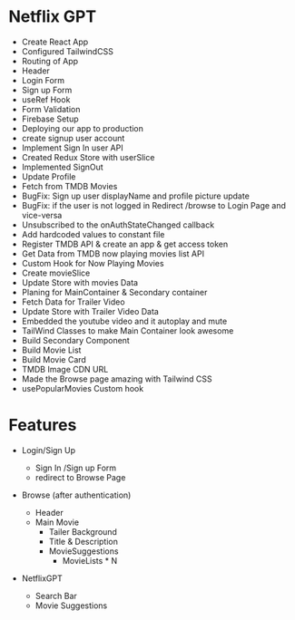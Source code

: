 # Netflix GPT

- Create React App
- Configured TailwindCSS
- Routing of App
- Header
- Login Form
- Sign up Form
- useRef Hook
- Form Validation
- Firebase Setup
- Deploying our app to production
- create signup user account
- Implement Sign In user API
- Created Redux Store with userSlice
- Implemented SignOut
- Update Profile
- Fetch from TMDB Movies
- BugFix: Sign up user displayName and profile picture update
- BugFix: if the user is not logged in Redirect /browse to Login Page and vice-versa
- Unsubscribed to the onAuthStateChanged callback
- Add hardcoded values to constant file
- Register TMDB API & create an app & get access token
- Get Data from TMDB now playing movies list API
- Custom Hook for Now Playing Movies
- Create movieSlice
- Update Store with movies Data
- Planing for MainContainer & Secondary container
- Fetch Data for Trailer Video
- Update Store with Trailer Video Data
- Embedded the youtube video and it autoplay and mute
- TailWind Classes to make Main Container look awesome
- Build Secondary Component
- Build Movie List
- Build Movie Card
- TMDB Image CDN URL
- Made the Browse page amazing with Tailwind CSS
- usePopularMovies Custom hook

# Features
- Login/Sign Up
   - Sign In /Sign up Form
   - redirect to Browse Page
- Browse (after authentication)
   - Header
   - Main Movie
        - Tailer Background
        - Title & Description
        - MovieSuggestions
           - MovieLists * N

- NetflixGPT
    - Search Bar
    - Movie Suggestions
